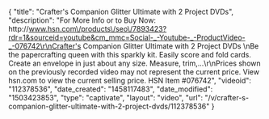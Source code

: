 {
    "title": "Crafter's Companion Glitter Ultimate with 2 Project DVDs",
    "description": "For More Info or to Buy Now: http:\/\/www.hsn.com\/products\/seo\/7893423?rdr=1&sourceid=youtube&cm_mmc=Social-_-Youtube-_-ProductVideo-_-076742\r\nCrafter's Companion Glitter Ultimate with 2 Project DVDs \nBe the papercrafting queen with this sparkly kit. Easily score and fold cards. Create an envelope in just about any size. Measure, trim,...\r\nPrices shown on the previously recorded video may not represent the current price.  View hsn.com to view the current selling price. HSN Item #076742",
    "videoid": "112378536",
    "date_created": "1458117483",
    "date_modified": "1503423853",
    "type": "captivate",
    "layout": "video",
    "url": "\/v\/crafter-s-companion-glitter-ultimate-with-2-project-dvds\/112378536"
}